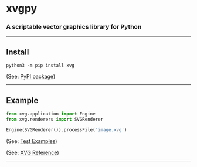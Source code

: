 # xvgpy
### A scriptable vector graphics library for Python

---
## **Install** 
```
python3 -m pip install xvg
```
(See: [PyPI package](https://pypi.org/project/xvg/))

---
## **Example** 
```python
from xvg.application import Engine
from xvg.renderers import SVGRenderer

Engine(SVGRenderer()).processFile('image.xvg')
```
(See: [Test Examples](xvg/tests))

(See: [XVG Reference](xvg/tests))

---
